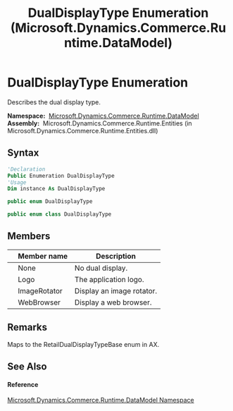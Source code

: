 ﻿---
title: DualDisplayType Enumeration (Microsoft.Dynamics.Commerce.Runtime.DataModel)
TOCTitle: DualDisplayType Enumeration
ms:assetid: T:Microsoft.Dynamics.Commerce.Runtime.DataModel.DualDisplayType
ms:mtpsurl: https://technet.microsoft.com/en-us/library/microsoft.dynamics.commerce.runtime.datamodel.dualdisplaytype(v=AX.60)
ms:contentKeyID: 62207931
ms.date: 05/18/2015
mtps_version: v=AX.60
f1_keywords:
- Microsoft.Dynamics.Commerce.Runtime.DataModel.DualDisplayType
- Microsoft.Dynamics.Commerce.Runtime.DataModel.DualDisplayType.Logo
- Microsoft.Dynamics.Commerce.Runtime.DataModel.DualDisplayType.None
- Microsoft.Dynamics.Commerce.Runtime.DataModel.DualDisplayType.WebBrowser
- Microsoft.Dynamics.Commerce.Runtime.DataModel.DualDisplayType.ImageRotator
dev_langs:
- CSharp
- C++
- VB
---

# DualDisplayType Enumeration

Describes the dual display type.

**Namespace:**  [Microsoft.Dynamics.Commerce.Runtime.DataModel](microsoft-dynamics-commerce-runtime-datamodel-namespace.md)  
**Assembly:**  Microsoft.Dynamics.Commerce.Runtime.Entities (in Microsoft.Dynamics.Commerce.Runtime.Entities.dll)

## Syntax

``` vb
'Declaration
Public Enumeration DualDisplayType
'Usage
Dim instance As DualDisplayType
```

``` csharp
public enum DualDisplayType
```

``` c++
public enum class DualDisplayType
```

## Members

<table>
<thead>
<tr class="header">
<th></th>
<th>Member name</th>
<th>Description</th>
</tr>
</thead>
<tbody>
<tr class="odd">
<td></td>
<td>None</td>
<td>No dual display.</td>
</tr>
<tr class="even">
<td></td>
<td>Logo</td>
<td>The application logo.</td>
</tr>
<tr class="odd">
<td></td>
<td>ImageRotator</td>
<td>Display an image rotator.</td>
</tr>
<tr class="even">
<td></td>
<td>WebBrowser</td>
<td>Display a web browser.</td>
</tr>
</tbody>
</table>


## Remarks

Maps to the RetailDualDisplayTypeBase enum in AX.

## See Also

#### Reference

[Microsoft.Dynamics.Commerce.Runtime.DataModel Namespace](microsoft-dynamics-commerce-runtime-datamodel-namespace.md)

